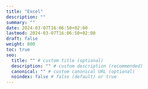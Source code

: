```yaml
---
title: "Excel"
description: ""
summary: ""
date: 2024-03-07T16:06:50+02:00
lastmod: 2024-03-07T16:06:50+02:00
draft: false
weight: 800
toc: true
seo:
  title: "" # custom title (optional)
  description: "" # custom description (recommended)
  canonical: "" # custom canonical URL (optional)
  noindex: false # false (default) or true
---
```

